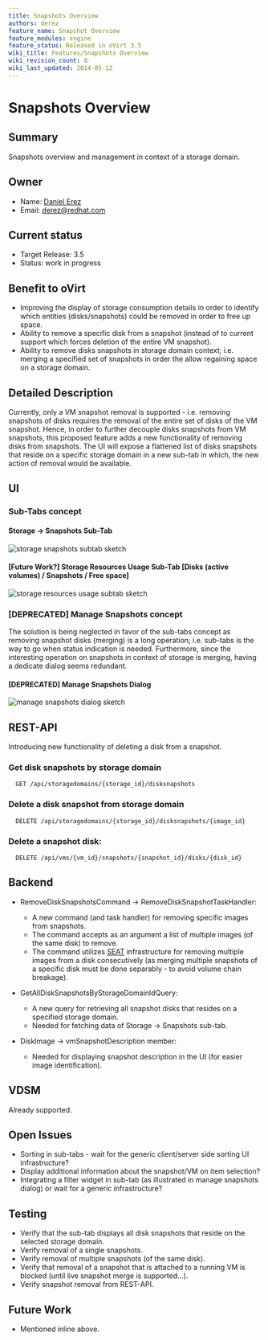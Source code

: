 ```yaml
---
title: Snapshots Overview
authors: derez
feature_name: Snapshot Overview
feature_modules: engine
feature_status: Released in oVirt 3.5
wiki_title: Features/Snapshots Overview
wiki_revision_count: 8
wiki_last_updated: 2014-05-12
---
```


# Snapshots Overview

## Summary

Snapshots overview and management in context of a storage domain.

## Owner

*   Name: [Daniel Erez](User:Derez)
*   Email: <derez@redhat.com>

## Current status

*   Target Release: 3.5
*   Status: work in progress

## Benefit to oVirt

*   Improving the display of storage consumption details in order to identify which entities (disks/snapshots) could be removed in order to free up space.
*   Ability to remove a specific disk from a snapshot (instead of to current support which forces deletion of the entire VM snapshot).
*   Ability to remove disks snapshots in storage domain context; i.e. merging a specified set of snapshots in order the allow regaining space on a storage domain.

## Detailed Description

Currently, only a VM snapshot removal is supported - i.e. removing snapshots of disks requires the removal of the entire set of disks of the VM snapshot. Hence, in order to further decouple disks snapshots from VM snapshots, this proposed feature adds a new functionality of removing disks from snapshots. The UI will expose a flattened list of disks snapshots that reside on a specific storage domain in a new sub-tab in which, the new action of removal would be available.

## UI

### Sub-Tabs concept

#### Storage -> Snapshots Sub-Tab

![](storage_snapshots_subtab.png "storage snapshots subtab sketch")

#### [Future Work?] Storage Resources Usage Sub-Tab [Disks (active volumes) / Snapshots / Free space]

![](storage_resources_usage_subtab.png "storage resources usage subtab sketch")

### [DEPRECATED] Manage Snapshots concept

The solution is being neglected in favor of the sub-tabs concept as removing snapshot disks (merging) is a long operation; i.e. sub-tabs is the way to go when status indication is needed. Furthermore, since the interesting operation on snapshots in context of storage is merging, having a dedicate dialog seems redundant.

#### [DEPRECATED] Manage Snapshots Dialog

![](manage_snapshots_dialog_sketch.png "manage snapshots dialog sketch")

## REST-API

Introducing new functionality of deleting a disk from a snapshot.

### Get disk snapshots by storage domain

      GET /api/storagedomains/{storage_id}/disksnapshots

### Delete a disk snapshot from storage domain

      DELETE /api/storagedomains/{storage_id}/disksnapshots/{image_id}

### Delete a snapshot disk:

      DELETE /api/vms/{vm_id}/snapshots/{snapshot_id}/disks/{disk_id}

## Backend

*   RemoveDiskSnapshotsCommand -> RemoveDiskSnapshotTaskHandler:
    -   A new command (and task handler) for removing specific images from snapshots.
    -   The command accepts as an argument a list of multiple images (of the same disk) to remove.
    -   The command utilizes [SEAT](http://wiki.ovirt.org/Features/Serial_Execution_of_Asynchronous_Tasks_Detailed_Design) infrastructure for removing multiple images from a disk consecutively (as merging multiple snapshots of a specific disk must be done separably - to avoid volume chain breakage).

*   GetAllDiskSnapshotsByStorageDomainIdQuery:
    -   A new query for retrieving all snapshot disks that resides on a specified storage domain.
    -   Needed for fetching data of Storage -> Snapshots sub-tab.

*   DiskImage -> vmSnapshotDescription member:
    -   Needed for displaying snapshot description in the UI (for easier image identification).

## VDSM

Already supported.

## Open Issues

*   Sorting in sub-tabs - wait for the generic client/server side sorting UI infrastructure?
*   Display additional information about the snapshot/VM on item selection?
*   Integrating a filter widget in sub-tab (as illustrated in manage snapshots dialog) or wait for a generic infrastructure?

## Testing

*   Verify that the sub-tab displays all disk snapshots that reside on the selected storage domain.
*   Verify removal of a single snapshots.
*   Verify removal of multiple snapshots (of the same disk).
*   Verify that removal of a snapshot that is attached to a running VM is blocked (until live snapshot merge is supported...).
*   Verify snapshot removal from REST-API.

## Future Work

*   Mentioned inline above.
